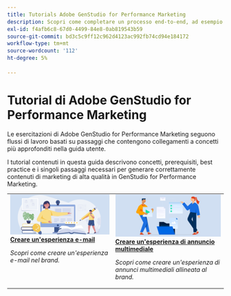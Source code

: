 ```yaml
---
title: Tutorials Adobe GenStudio for Performance Marketing
description: Scopri come completare un processo end-to-end, ad esempio la creazione di un’esperienza e-mail, seguendo le esercitazioni di GenStudio for Performance Marketing.
exl-id: f4afb6c8-67d0-4499-84e8-0ab819543b59
source-git-commit: bd3c5c9ff12c962d4123ac992fb74cd94e184172
workflow-type: tm+mt
source-wordcount: '112'
ht-degree: 5%

---
```


# Tutorial di Adobe GenStudio for Performance Marketing

Le esercitazioni di Adobe GenStudio for Performance Marketing seguono flussi di lavoro basati su passaggi che contengono collegamenti a concetti più approfonditi nella guida utente.

I tutorial contenuti in questa guida descrivono concetti, prerequisiti, best practice e i singoli passaggi necessari per generare correttamente contenuti di marketing di alta qualità in GenStudio for Performance Marketing.

<table style="table-layout:fixed">
<td valign="top">
   <div>
      <a href="create-email-experience.md">
      <img alt="Idee, libri, matita, computer" src="../assets/card-create-assets.png">
      <strong>Creare un'esperienza e-mail</strong>
      </a>
   </div>
   <p>
      <em>Scopri come creare un'esperienza e-mail nel brand.</em>
   </p>
</td>
<td valign="top">
   <div>
      <a href="create-meta-ad.md">
      <img alt="Idee, libri, matita, computer" src="../assets/card-manage-content.png">
      <strong>Creare un'esperienza di annuncio multimediale</strong>
      </a>
   </div>
   <p>
      <em>Scopri come creare un'esperienza di annunci multimediali allineata al brand.</em>
   </p>
</td><!-- 
<td valign="top">
   <div>
      <a href="create-email-experience.md">
      <img alt="Ideas, books, pencil, computer" src="../assets/card-create-assets.png">
      <strong>Create an email experience</strong>
      </a>
   </div>
   <p>
      <em>Learn how to create an on-brand Email experience.</em>
   </p>
</td> -->
</table>
